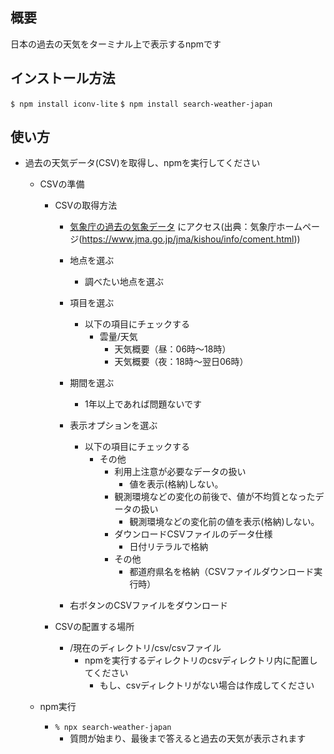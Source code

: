 ## 概要

日本の過去の天気をターミナル上で表示するnpmです

## インストール方法

`$ npm install iconv-lite`
`$ npm install search-weather-japan`

## 使い方

- 過去の天気データ(CSV)を取得し、npmを実行してください

  - CSVの準備

    - CSVの取得方法

      - [気象庁の過去の気象データ](https://www.data.jma.go.jp/risk/obsdl/index.php) にアクセス(出典：気象庁ホームページ(https://www.jma.go.jp/jma/kishou/info/coment.html))

      - 地点を選ぶ

        - 調べたい地点を選ぶ

      - 項目を選ぶ

        - 以下の項目にチェックする
          - 雲量/天気
            - 天気概要（昼：06時〜18時）
            - 天気概要（夜：18時〜翌日06時）

      - 期間を選ぶ

        - 1年以上であれば問題ないです

      - 表示オプションを選ぶ

        - 以下の項目にチェックする
          - その他
            - 利用上注意が必要なデータの扱い
              - 値を表示(格納)しない。
            - 観測環境などの変化の前後で、値が不均質となったデータの扱い
              - 観測環境などの変化前の値を表示(格納)しない。
            - ダウンロードCSVファイルのデータ仕様
              - 日付リテラルで格納
            - その他
              - 都道府県名を格納（CSVファイルダウンロード実行時）

      - 右ボタンのCSVファイルをダウンロード

    - CSVの配置する場所
      - /現在のディレクトリ/csv/csvファイル
        - npmを実行するディレクトリのcsvディレクトリ内に配置してください
          - もし、csvディレクトリがない場合は作成してください

  - npm実行
    - `% npx search-weather-japan`
      - 質問が始まり、最後まで答えると過去の天気が表示されます
